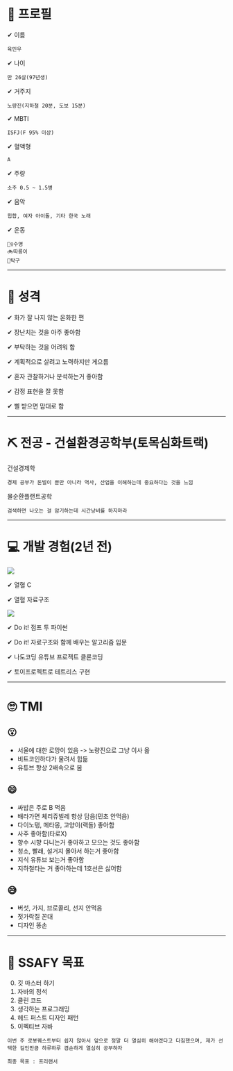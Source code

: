 # 📝 프로필
✔ 이름
```
육민우
```
✔ 나이  
```
만 26살(97년생)
```
✔ 거주지
```
노량진(지하철 20분, 도보 15분)
```
✔ MBTI
```
ISFJ(F 95% 이상)
```
✔ 혈액형
```
A
```
✔ 주량
```
소주 0.5 ~ 1.5병
```
✔ 음악
```
힙합, 여자 아이돌, 기타 한국 노래
```
✔ 운동
```
🏊‍♀️수영
🚲따릉이
🏓탁구
```

--------------------------------------------------

# 🧐 성격
✔ 화가 잘 나지 않는 온화한 편

✔ 장난치는 것을 아주 좋아함

✔ 부탁하는 것을 어려워 함

✔ 계획적으로 살려고 노력하지만 게으름

✔ 혼자 관찰하거나 분석하는거 좋아함

✔ 감정 표현을 잘 못함

✔ 삘 받으면 맘대로 함

--------------------------------------------------

# ⛏ 전공 - 건설환경공학부(토목심화트랙)
건설경제학
```
경제 공부가 돈벌이 뿐만 아니라 역사, 산업을 이해하는데 중요하다는 것을 느낌
```
물순환플랜트공학
```
검색하면 나오는 걸 암기하는데 시간낭비를 하지마라
```

--------------------------------------------------

# 💻 개발 경험(2년 전)
<img src="https://img.shields.io/badge/C-A8B9CC?style=for-the-badge&logo=c&logoColor=white">

✔ 열혈 C

✔ 열혈 자료구조

<img src="https://img.shields.io/badge/Python-3776AB?style=for-the-badge&logo=python&logoColor=white">

✔ Do it! 점프 투 파이썬

✔ Do it! 자료구조와 함께 배우는 알고리즘 입문

✔ 나도코딩 유튜브 프로젝트 클론코딩

✔ 토이프로젝트로 테트리스 구현

--------------------------------------------------

# 🙄 TMI
## 😮

- 서울에 대한 로망이 있음 -> 노량진으로 그냥 이사 옮
- 비트코인하다가 물려서 힘듦
- 유튜브 항상 2배속으로 봄


## 😄

- 싸밥은 주로 B 먹음
- 배라가면 체리쥬빌레 항상 담음(민초 안먹음)
- 다이노탱, 메타몽, 고양이(랙돌) 좋아함
- 사주 좋아함(타로X)
- 향수 시향 다니는거 좋아하고 모으는 것도 좋아함
- 청소, 빨래, 설거지 몰아서 하는거 좋아함
- 지식 유튜브 보는거 좋아함
- 지하철타는 거 좋아하는데 1호선은 싫어함

## 😅

- 버섯, 가지, 브로콜리, 선지 안먹음
- 젓가락질 꼰대
- 디자인 똥손

--------------------------------------------------

# 💪 SSAFY 목표
0. 깃 마스터 하기
1. 자바의 정석
2. 클린 코드
3. 생각하는 프로그래밍
4. 헤드 퍼스트 디자인 패턴
5. 이펙티브 자바
```
이번 주 로봇퀘스트부터 쉽지 않아서 앞으로 정말 더 열심히 해야겠다고 다짐했으며, 제가 선택한 길인만큼 하루하루 겸손하게 열심히 공부하자

최종 목표 : 프리랜서
```

